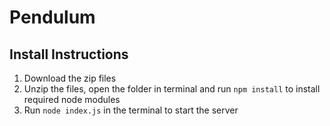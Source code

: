 # Pendulum

## Install Instructions
1. Download the zip files
2. Unzip the files, open the folder in terminal and run 
  `npm install`
   to install required node modules
3. Run `node index.js` in the terminal to start the server
